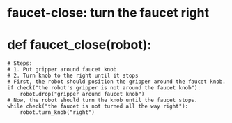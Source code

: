 # faucet-close: turn the faucet right
# def faucet_close(robot):
    # Steps:
    # 1. Put gripper around faucet knob
    # 2. Turn knob to the right until it stops
    # First, the robot should position the gripper around the faucet knob.
    if check("the robot's gripper is not around the faucet knob"):
        robot.drop("gripper around faucet knob")
    # Now, the robot should turn the knob until the faucet stops.
    while check("the faucet is not turned all the way right"):
        robot.turn_knob("right")